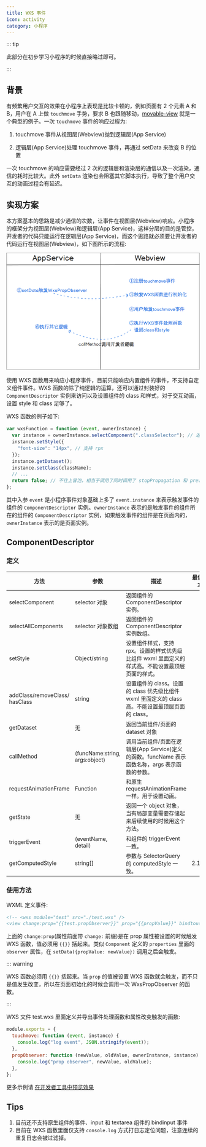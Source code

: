 ```yaml
---
title: WXS 事件
icon: activity
category: 小程序
---
```


::: tip

此部分在初步学习小程序的时候直接略过即可。

:::

## 背景

有频繁用户交互的效果在小程序上表现是比较卡顿的，例如页面有 2 个元素 A 和 B，用户在 A 上做 `touchmove` 手势，要求 B 也跟随移动，[movable-view](https://developers.weixin.qq.com/miniprogram/dev/component/movable-view.html) 就是一个典型的例子。一次 `touchmove` 事件的响应过程为:

1. touchmove 事件从视图层(Webview)抛到逻辑层(App Service)

1. 逻辑层(App Service)处理 touchmove 事件，再通过 setData 来改变 B 的位置

一次 touchmove 的响应需要经过 2 次的逻辑层和渲染层的通信以及一次渲染，通信的耗时比较大。此外 `setData` 渲染也会阻塞其它脚本执行，导致了整个用户交互的动画过程会有延迟。

## 实现方案

本方案基本的思路是减少通信的次数，让事件在视图层(Webview)响应。小程序的框架分为视图层(Webview)和逻辑层(App Service)，这样分层的目的是管控，开发者的代码只能运行在逻辑层(App Service)，而这个思路就必须要让开发者的代码运行在视图层(Webview)，如下图所示的流程:

![流程演示](./assets/interative-model.png)

使用 WXS 函数用来响应小程序事件，目前只能响应内置组件的事件，不支持自定义组件事件。WXS 函数的除了纯逻辑的运算，还可以通过封装好的 `ComponentDescriptor` 实例来访问以及设置组件的 class 和样式，对于交互动画，设置 style 和 class 足够了。

WXS 函数的例子如下:

```js
var wxsFunction = function (event, ownerInstance) {
  var instance = ownerInstance.selectComponent(".classSelector"); // 返回组件的实例
  instance.setStyle({
    "font-size": "14px", // 支持 rpx
  });
  instance.getDataset();
  instance.setClass(className);
  // ...
  return false; // 不往上冒泡，相当于调用了同时调用了 stopPropagation 和 preventDefault
};
```

其中入参 `event` 是小程序事件对象基础上多了 `event.instance` 来表示触发事件的组件的 `ComponentDescriptor` 实例。`ownerInstance` 表示的是触发事件的组件所在的组件的 `ComponentDescriptor` 实例，如果触发事件的组件是在页面内的，`ownerInstance` 表示的是页面实例。

## ComponentDescriptor

### 定义

| 方法                           | 参数                           | 描述                                                                                               | 最低版本 |
| ------------------------------ | ------------------------------ | -------------------------------------------------------------------------------------------------- | -------- |
| selectComponent                | selector 对象                  | 返回组件的 ComponentDescriptor 实例。                                                              |          |
| selectAllComponents            | selector 对象数组              | 返回组件的 ComponentDescriptor 实例数组。                                                          |          |
| setStyle                       | Object/string                  | 设置组件样式，支持 rpx。设置的样式优先级比组件 wxml 里面定义的样式高。不能设置最顶层页面的样式。   |          |
| addClass/removeClass/ hasClass | string                         | 设置组件的 class。设置的 class 优先级比组件 wxml 里面定义的 class 高。不能设置最顶层页面的 class。 |          |
| getDataset                     | 无                             | 返回当前组件/页面的 dataset 对象                                                                   |          |
| callMethod                     | (funcName:string, args:object) | 调用当前组件/页面在逻辑层(App Service)定义的函数。funcName 表示函数名称，args 表示函数的参数。     |          |
| requestAnimationFrame          | Function                       | 和原生 requestAnimationFrame 一样。用于设置动画。                                                  |          |
| getState                       | 无                             | 返回一个 object 对象，当有局部变量需要存储起来后续使用的时候用这个方法。                           |          |
| triggerEvent                   | (eventName, detail)            | 和组件的 triggerEvent 一致。                                                                       |          |
| getComputedStyle               | string[]                       | 参数与 SelectorQuery 的 computedStyle 一致。                                                       | 2.11.2   |

### 使用方法

WXML 定义事件:

```xml
<!-- <wxs module="test" src="./test.wxs" />
<view change:prop="{{test.propObserver}}" prop="{{propValue}}" bindtouchmove="{{test.touchmove}}" class="movable" /> -->
```

上面的 `change:prop`(属性前面带 `change:` 前缀)是在 prop 属性被设置的时候触发 WXS 函数，值必须用 `{{}}` 括起来。类似 `Component` 定义的 `properties` 里面的 `observer` 属性，在 `setData({propValue: newValue})` 调用之后会触发。

::: warning

WXS 函数必须用 `{{}}` 括起来。当 `prop` 的值被设置 WXS 函数就会触发，而不只是值发生改变，所以在页面初始化的时候会调用一次 WxsPropObserver 的函数。

:::

WXS 文件 test.wxs 里面定义并导出事件处理函数和属性改变触发的函数:

```js
module.exports = {
  touchmove: function (event, instance) {
    console.log("log event", JSON.stringify(event));
  },
  propObserver: function (newValue, oldValue, ownerInstance, instance) {
    console.log("prop observer", newValue, oldValue);
  },
};
```

更多示例请 [在开发者工具中预览效果](https://developers.weixin.qq.com/s/L1G0Dkmc7G8a)

## Tips

1. 目前还不支持原生组件的事件、input 和 textarea 组件的 bindinput 事件
1. 目前在 WXS 函数里面仅支持 `console.log` 方式打日志定位问题，注意连续的重复日志会被过滤掉。
